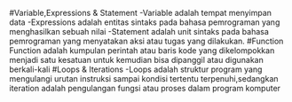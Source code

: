 #Variable,Expressions & Statement
-Variable adalah tempat menyimpan data
-Expressions adalah entitas sintaks pada bahasa pemrograman yang menghasilkan sebuah nilai
-Statement adalah unit sintaks pada bahasa pemrograman yang menyatakan aksi atau tugas yang dilakukan.
#Function
Function adalah kumpulan perintah atau baris kode yang dikelompokkan menjadi satu kesatuan untuk kemudian bisa dipanggil atau digunakan berkali-kali
#Loops & Iterations
-Loops adalah struktur program yang mengulangi urutan instruksi sampai kondisi tertentu terpenuhi,sedangkan iteration adalah pengulangan fungsi atau proses dalam program komputer
